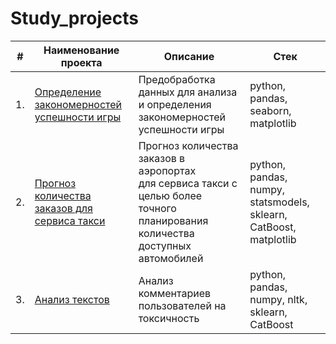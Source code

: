 # Study_projects
| #    | Наименование проекта                | Описание                                                     | Стек                                                         |
| ---- | ------------------------------------------------------------ | ------------------------------------------------------------ | ------------------------------------------------------------ |
| 1.   | [Определение закономерностей успешности игры ](https://github.com/musa-vu/Study_projects/blob/26b66b57de29c38443e80967b651fc4854201c59/THE_SUCCESS_OF_THE_GAMES/Determining_the_success_of_the_games.ipynb) | Предобработка данных для анализа и определения закономерностей успешности игры | python, pandas, seaborn, matplotlib       |
| 2.   | [Прогноз количества заказов для сервиса такси](https://github.com/aq2003/Portfolio/tree/main/Taxi%20Service) | Прогноз количества заказов в аэропортах <br/>для сервиса такси с целью более точного планирования количества доступных <br/>автомобилей | python, pandas, numpy, statsmodels, sklearn, CatBoost, matplotlib |
| 3.   | [Анализ текстов](https://github.com/aq2003/Portfolio/tree/main/Analyzing%20Texts) | Анализ комментариев пользователей на токсичность             | python, pandas, numpy, nltk, sklearn, CatBoost |
